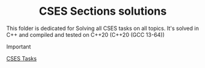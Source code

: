 <div align = "center" >
    
# CSES Sections solutions
</div>

This folder is dedicated for Solving all CSES tasks on all topics. It's solved in C++ and compiled and tested on C++20 (C++20 (GCC 13-64))

> [!IMPORTANT]  
> [CSES Tasks](https://cses.fi/problemset/)
